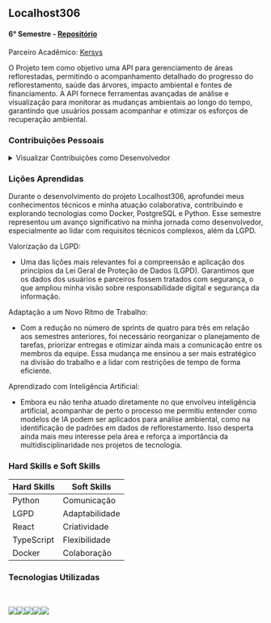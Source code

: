 ## Localhost306

#### 6° Semestre - [Repositório](https://github.com/Localhost-308/API-BD6)

Parceiro Acadêmico: [Kersys](https://kersys.com.br/)

O Projeto tem como objetivo uma API para gerenciamento de áreas reflorestadas, permitindo o acompanhamento 
detalhado do progresso do reflorestamento, saúde das árvores, impacto ambiental e fontes de financiamento.
A API fornece ferramentas avançadas de análise e visualização para monitorar as mudanças ambientais ao longo do tempo,
garantindo que usuários possam acompanhar e otimizar os esforços de recuperação ambiental.
 
### Contribuições Pessoais

<details>

<summary> Visualizar Contribuições como Desenvolvedor </summary> 

<br>

Desenvolvimento das telas: 

- Criação de dashboards interativos com dados sobre áreas reflorestadas, facilitando a visualização e análise dos resultados.

- Desenvolvimento de tela de cadastro de usuários, com foco em usabilidade e validações de dados.

Implementação de tabelas administrativas com:

- Informações detalhadas dos usuários.

- Ações administrativas (como exclusão de usuários) em conformidade com a LGPD.

<br>

Exemplo de Código:

![image](https://github.com/user-attachments/assets/2226425b-c5f9-4244-9cee-3422a5d13e7d)

O código acima utiliza React e a biblioteca de gráficos ECharts para gerar um gráfico de barras horizontal com dados de técnicas de plantio e suas respectivas quantidades. <br>


🧠 Explicação do Código <br>

useEffect: Executa o código sempre que a variável planting for atualizada.

planting: É uma lista de objetos com informações sobre plantios.

quantities: Array contendo as quantidades plantadas.

plantingTechniquess: Array com os nomes das técnicas de plantio utilizadas.

setChartPlantingOptions: Função que define as configurações do gráfico.

<br>

🛠️ Configurações do Gráfico <br>

Tooltip: Mostra informações ao passar o mouse sobre as barras.

Grid: Define margens internas do gráfico.

xAxis: Eixo horizontal, usado para mostrar as quantidades (valores).

yAxis: Eixo vertical, mostrando as categorias (técnicas de plantio).

Series: Conjunto de dados do gráfico, configurado como barras (type: 'bar').<br>


</details>

### Lições Aprendidas

Durante o desenvolvimento do projeto Localhost306, aprofundei meus conhecimentos técnicos e minha atuação colaborativa, contribuindo e explorando tecnologias como Docker, PostgreSQL e Python. Esse semestre representou um avanço significativo na minha jornada como desenvolvedor, especialmente ao lidar com requisitos técnicos complexos, além da LGPD.

Valorização da LGPD:

- Uma das lições mais relevantes foi a compreensão e aplicação dos princípios da Lei Geral de Proteção de Dados (LGPD). Garantimos que os dados dos usuários e parceiros fossem tratados com segurança, o que ampliou minha visão sobre responsabilidade digital e segurança da informação.

Adaptação a um Novo Ritmo de Trabalho:

- Com a redução no número de sprints de quatro para três em relação aos semestres anteriores, foi necessário reorganizar o planejamento de tarefas, priorizar entregas e otimizar ainda mais a comunicação entre os membros da equipe. Essa mudança me ensinou a ser mais estratégico na divisão do trabalho e a lidar com restrições de tempo de forma eficiente.

Aprendizado com Inteligência Artificial:

- Embora eu não tenha atuado diretamente no que envolveu inteligência artificial, acompanhar de perto o processo me permitiu entender como modelos de IA podem ser aplicados para análise ambiental, como na identificação de padrões em dados de reflorestamento. Isso desperta ainda mais meu interesse pela área e reforça a importância da multidisciplinaridade nos projetos de tecnologia.

### Hard Skills e Soft Skills 

<table>
      <th>Hard Skills</th>
      <th>Soft Skills</th>
      </thead>
      <tbody>
        <tr>
         <td>Python</td>
         <td>Comunicação</td>
        </tr>
        <tr>
         <td>LGPD</td>
         <td>Adaptabilidade</td>
        </tr>
        <tr>
         <td>React</td>
         <td>Criatividade</td>
        </tr>
        <tr>
         <td>TypeScript</td>
         <td>Flexibilidade</td>
        </tr> 
        <tr>
         <td>Docker</td>
         <td>Colaboração</td>
        </tr>
      </tbody>
</table>

### Tecnologias Utilizadas 

<br>

<img src="https://img.shields.io/badge/docker-257bd6?style=for-the-badge&logo=docker&logoColor=white" target="_blank"><img src="https://img.shields.io/badge/postgresql-4169e1?style=for-the-badge&logo=postgresql&logoColor=white" target="_blank"><img src="https://shields.io/badge/react-black?logo=react&style=for-the-badge"><img src="https://img.shields.io/badge/TypeScript-3178C6?style=for-the-badge&logo=typescript&logoColor=white" target="_blank"><img src="https://img.shields.io/badge/python-3670A0?style=for-the-badge&logo=python&logoColor=ffdd54" target="_blank">
